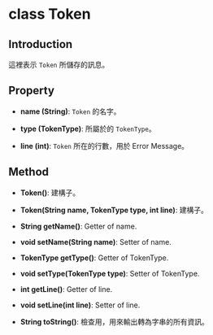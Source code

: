 # class Token

## Introduction

這裡表示 `Token` 所儲存的訊息。

## Property

- **name (String)**: `Token` 的名字。

- **type (TokenType)**: 所屬於的 `TokenType`。

- **line (int)**: `Token` 所在的行數，用於 Error Message。

## Method

- **Token()**: 建構子。

- **Token(String name, TokenType type, int line)**: 建構子。

- **String getName()**: Getter of name.

- **void setName(String name)**: Setter of name.

- **TokenType getType()**: Getter of TokenType.

- **void setType(TokenType type)**: Setter of TokenType.

- **int getLine()**: Getter of line.

- **void setLine(int line)**: Setter of line.

- **String toString()**: 檢查用，用來輸出轉為字串的所有資訊。
